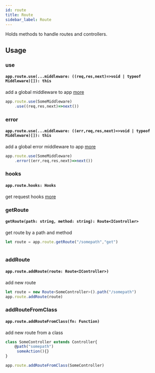 ```yaml
---
id: route
title: Route
sidebar_label: Route
---
```


Holds methods to handle routes and controllers.

## Usage
### use
#### `app.route.use(...middleware: ((req,res,next)=>void | typeof Middleware)[]): this`
add a global middleware to app [more](/docs/route/middlewares)
```typescript
app.route.use(SomeMiddleware)
    .use((req,res,next)=>next())
```

### error
#### `app.route.use(...middleware: ((err,req,res,next)=>void | typeof Middleware)[]): this`
add a global error middleware to app [more](/docs/route/errors)
```typescript
app.route.use(SomeMiddleware)
    .error((err,req,res,next)=>next())
```

### hooks
#### `app.route.hooks: Hooks`
get request hooks [more](/docs/route/hooks)


### getRoute
#### `getRoute(path: string, method: string): Route<IController>`
get route by a path and method
```typescript
let route = app.route.getRoute("/somepath","get")
   
```
### addRoute
#### `app.route.addRoute(route: Route<IController>)`
add new route

```typescript
let route = new Route<SomeController>().path("/somepath")
app.route.addRoute(route)
```
### addRouteFromClass
#### `app.route.addRouteFromClass(fn: Function)`
add new route from a class
```typescript
class SomeController extends Controller{
    @path("somepath")
     someAction(){}
}

app.route.addRouteFromClass(SomeController)
```



